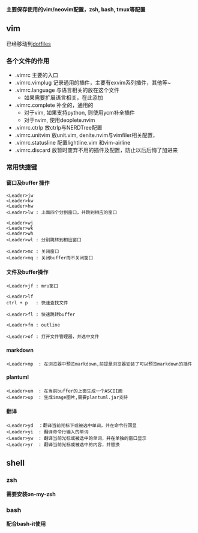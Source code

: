 **主要保存使用的vim/neovim配置，zsh, bash, tmux等配置**

## vim
已经移动到[dotfiles](https://github.com/DaSea/dotfiles/tree/master/vim)

### 各个文件的作用
* .vimrc 主要的入口
* .vimrc.vimplug 记录通用的插件，主要有exvim系列插件，其他等~
* .vimrc.language 与语言相关的放在这个文件
  - 如果需要扩展语言相关，在此添加
* .vimrc.complete 补全的，通用的
  - 对于vim, 如果支持python, 则使用ycm补全插件
  - 对于nvim, 使用deoplete.nvim
* .vimrc.ctrlp 放ctrlp与NERDTree配置
* .vimrc.unitvim 放unit.vim, denite.nvim与vimfiler相关配置，
* .vimrc.statusline 配置lightline.vim 和vim-airline
* .vimrc.discard 放暂时废弃不用的插件及配置，防止以后后悔了加进来

### 常用快捷键
#### 窗口及buffer 操作
```
<Leader>jw
<Leader>kw
<Leader>hw
<Leader>lw : 上面四个分割窗口，并跳到相应的窗口

<Leader>wj
<Leader>wk
<Leader>wh
<Leader>wl : 分别跳转到相应窗口

<Leader>mc : 关闭窗口
<Leader>mq : 关闭buffer而不关闭窗口
```

#### 文件及buffer操作
```
<Leader>jf : mru窗口

<Leader>lf
ctrl + p   : 快速查找文件

<Leader>fl : 快速跳转buffer

<Leader>fm : outline

<Leader>of : 打开文件管理器，并选中文件
```

#### markdown
`
<Leader>mp  : 在浏览器中预览markdown,前提是浏览器安装了可以预览markdown的插件
`


#### plantuml
```
<Leader>um  : 在当前buffer的上面生成一个ASCII画
<Leader>up  : 生成image图片,需要plantuml.jar支持
```

#### 翻译
```
<Leader>yd  ：翻译当前光标下或被选中单词，并在命令行回显
<Leader>yi  : 翻译命令行输入的单词
<Leader>yw  : 翻译当前光标或被选中的单词，并在单独的窗口显示
<Leader>yr  : 翻译当前光标或被选中的内容，并替换
```

## shell

### zsh
**需要安装on-my-zsh**

### bash
**配合bash-it使用**

